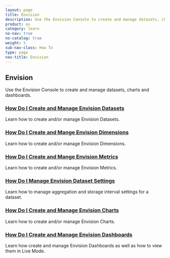 ```yaml
---
layout: page
title: Envision
description: Use the Envision Console to create and manage datasets, charts and dashboards.
product: ev
category: learn
no-nav: true
no-catalog: true
weight: 5
sub-nav-class: How To
type: page
nav-title: Envision
---
```


## Envision

Use the Envision Console to create and manage datasets, charts and dashboards.

<div class = "divider1"></div>

### [How Do I Create and Manage Envision Datasets](../howto/howto_create_envision_datasets.html)
Learn how to create and/or manage Envision Datasets.

<div class = "divider1"></div>

### [How Do I Create and Mange Envision Dimensions](../howto/howto_create_envision_dimensions.html)
Learn how to create and/or manage Envision Dimensions.

<div class = "divider1"></div>

### [How Do I Create and Mange Envision Metrics](../howto/howto_create_envision_metrics.html)
Learn how to create and/or manage Envision Metrics.

<div class = "divider1"></div>

### [How Do I Manage Envision Dataset Settings](../howto/using_envision_datset_settings.html)
Learn how to manage aggregation and storage interval settings for a dataset.

<div class = "divider1"></div>

### [How Do I Create and Manage Envision Charts](../howto/howto_create_envision_charts.html)
Learn how to create and/or manage Envision Charts.

<div class = "divider1"></div>

### [How Do I Create and Manage Envision Dashboards](../howto/howto_create_envision_dashboardss.html)
Learn how create and manage Envision Dashboards as well as how to view them in Live Mode.

<div class = "divider1"></div>